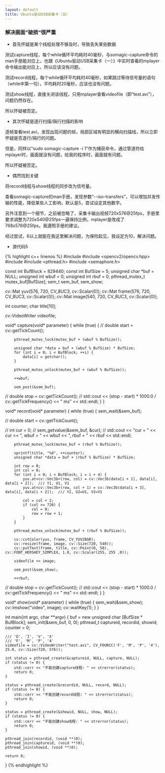 ```yaml
---
layout: default
title: Ubuntu驱动USB采集卡（五）
---
```

### 解决画面”破损“很严重 ###

- 首先怀疑是某个线程处理不够及时，导致丢失某些数据

测试capture线程，每个while循环平均耗时40毫秒，与somagic-capture命令的man手册能对应上，也跟《Ubuntu驱动USB采集卡（一）》中实时查看的mplayer命令输出能对应上，所以应该没有问题。

测试record线程，每个while循环平均耗时40毫秒，如果跳过等待信号量的语句（while中第一句），平均耗时20毫秒，应该也没有问题。

测试show线程，直接关闭该线程，只用mplayer查看videofile（即“test.avi”），问题仍然存在。

所以怀疑被否定。

- 其次怀疑是逐行扫描/隔行扫描的影响

逐帧查看test.avi，发现出现问题的帧，局部区域有明显的横向扫描线，所以立即怀疑是否逐行/隔行的问题。

但是，同样以“sudo somagic-capture -i 1”作为捕获命令，通过管道符给mplayer时，画面就没有问题，给我的程序时，画面就有问题。

所以怀疑被否定。

- 偶然找到关键

将record线程与show线程的同步改为信号量。

查看somagic-capture的man手册，发现参数“--iso-transfers”，可以增加并发传输的性能，降低某些人工影响，默认是5，尝试设定其他数字。

另外注意到一个细节，之前被忽略了，采集卡输出视频720x576@25fps，手册里要求调整为720x540@25fps一遍保持比例，mplayer是改成了768x576@25fps。我遵照手册的建议。

经过尝试，6以上就能在我这里解决问题，为保险起见，我设定为10，解决问题。

- 源代码5

{% highlight c++ linenos %}
#include <iostream>
#include <opencv2/opencv.hpp>
#include <cstdio>
#include <pthread.h>
#include <semaphore.h>

const int BufBlock = 829440;
const int BufSize = 5;
unsigned char *buf = NULL;
unsigned int wbuf = 0;
unsigned int rbuf = 0;
pthread_mutex_t mutex_buf[BufSize];
sem_t sem_buf, sem_show;

cv::Mat yuv(576, 720, CV_8UC3, cv::Scalar(0));
cv::Mat frame(576, 720, CV_8UC3, cv::Scalar(0));
cv::Mat image(540, 720, CV_8UC3, cv::Scalar(0));

int counter;
char title[10];

cv::VideoWriter videofile;

void* capture(void* parameter) {
    while (true) {
//      double start = cv::getTickCount();

        pthread_mutex_lock(mutex_buf + (wbuf % BufSize));

        unsigned char *data = buf + (wbuf % BufSize) * BufSize;
        for (int i = 0; i < BufBlock; ++i) {
            data[i] = getchar();
        }

        pthread_mutex_unlock(mutex_buf + (wbuf % BufSize));

        ++wbuf;

        sem_post(&sem_buf);

//      double stop = cv::getTickCount();
//      std::cout << (stop - start) * 1000.0 / cv::getTickFrequency() << " ms" << std::endl;
    }
}

void* record(void* parameter) {
    while (true) {
        sem_wait(&sem_buf);

//      double start = cv::getTickCount();

//      int cur = 0;
//      sem_getvalue(&sem_buf, &cur);
//      std::cout << "cur = " << cur << ", wbuf = " << wbuf << ", rbuf = " << rbuf << std::endl;

        pthread_mutex_lock(mutex_buf + (rbuf % BufSize));

        sprintf(title, "%d", ++counter);
        unsigned char *data = buf + (rbuf % BufSize) * BufSize;

        int row = 0;
        int col = 0;
        for (int i = 0; i < BufBlock; i = i + 4) {
            yuv.at<cv::Vec3b>(row, col) = cv::Vec3b(data[i + 1], data[i], data[i + 2]);  /// Y1, U1, V1
            yuv.at<cv::Vec3b>(row, col + 1) = cv::Vec3b(data[i + 3], data[i], data[i + 2]);  /// Y2, U2=U1, V2=V1

            col = col + 2;
            if (col >= 720) {
                col = 0;
                row = row + 1;
            }
        }

        pthread_mutex_unlock(mutex_buf + (rbuf % BufSize));

        cv::cvtColor(yuv, frame, CV_YUV2BGR);
        cv::resize(frame, image, cv::Size(720, 540));
        cv::putText(frame, title, cv::Point(0, 50), cv::FONT_HERSHEY_SIMPLEX, 1.0, cv::Scalar(255, 255 ,0));

        videofile << image;

        sem_post(&sem_show);

        ++rbuf;

//      double stop = cv::getTickCount();
//      std::cout << (stop - start) * 1000.0 / cv::getTickFrequency() << " ms" << std::endl;
    }
}

void* show(void* parameter) {
    while (true) {
        sem_wait(&sem_show);
        cv::imshow("video", image);
        cv::waitKey(1);
    }
}

int main(int argc, char **argv) {
    buf = new unsigned char [BufSize * BufBlock];
    sem_init(&sem_buf, 0, 0);
    pthread_t captureid, recordid, showid;
    counter = 0;

    /// 'D', 'I', 'V', 'X'
    /// 'F', 'M', 'P', '4'
    videofile = cv::VideoWriter("test.avi", CV_FOURCC('F', 'M', 'P', '4'), 25.0, cv::Size(720, 576));

    int status = pthread_create(&captureid, NULL, capture, NULL);
    if (status != 0) {
        std::cerr << "不能创建capture线程: " << strerror(status);
        return 0;
    }

    status = pthread_create(&recordid, NULL, record, NULL);
    if (status != 0) {
        std::cerr << "不能创建record线程: " << strerror(status);
        return 0;
    }

    status = pthread_create(&showid, NULL, show, NULL);
    if (status != 0) {
        std::cerr << "不能创建show线程: " << strerror(status);
        return 0;
    }

    pthread_join(recordid, (void **)0);
    pthread_join(captureid, (void **)0);
    pthread_join(showid, (void **)0);

    return 0;
}
{% endhighlight %}

